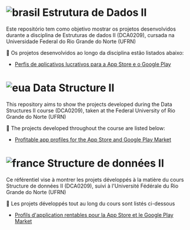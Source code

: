 # ![brasil](https://upload.wikimedia.org/wikipedia/commons/thumb/0/05/Flag_of_Brazil.svg/22px-Flag_of_Brazil.svg.png) Estrutura de Dados II
Este repositório tem como objetivo mostrar os projetos desenvolvidos durante a disciplina de Estruturas de dados II (DCA0209), cursada na Universidade Federal do Rio Grande do Norte (UFRN)

:file_folder: Os projetos desenvolvidos ao longo da disciplina estão listados abaixo:
- [Perfis de aplicativos lucrativos para a App Store e o Google Play](https://github.com/marianabritoazevedo/data-structure-ii/tree/main/Profitable_App_Profiles) 

# ![eua](https://upload.wikimedia.org/wikipedia/commons/thumb/a/a4/Flag_of_the_United_States.svg/22px-Flag_of_the_United_States.svg.png) Data Structure II
This repository aims to show the projects developed during the Data Structures II course (DCA0209), taken at the Federal University of Rio Grande do Norte (UFRN)

:file_folder: The projects developed throughout the course are listed below:
- [Profitable app profiles for the App Store and Google Play Market](https://github.com/marianabritoazevedo/data-structure-ii/tree/main/Profitable_App_Profiles) 

# ![france](https://upload.wikimedia.org/wikipedia/commons/thumb/c/c3/Flag_of_France.svg/22px-Flag_of_France.svg.png) Structure de données II
Ce référentiel vise à montrer les projets développés à la matière du cours Structure de données II (DCA0209), suivi à l'Université Fédérale du Rio Grande do Norte (UFRN)

:file_folder: Les projets développés tout au long du cours sont listés ci-dessous
- [Profils d'application rentables pour la App Store et le Google Play Market](https://github.com/marianabritoazevedo/data-structure-ii/tree/main/Profitable_App_Profiles) 
